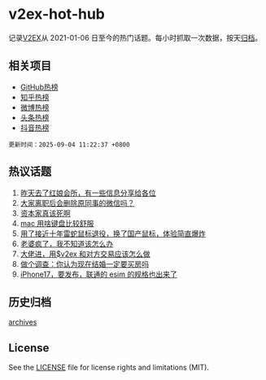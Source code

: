 # v2ex-hot-hub

 记录[V2EX](https://www.v2ex.com/)从 2021-01-06 日至今的热门话题。每小时抓取一次数据，按天[归档](archives)。
 
 ## 相关项目

- [GitHub热榜](https://github.com/lonnyzhang423/github-hot-hub)
- [知乎热榜](https://github.com/lonnyzhang423/zhihu-hot-hub)
- [微博热榜](https://github.com/lonnyzhang423/weibo-hot-hub)
- [头条热榜](https://github.com/lonnyzhang423/toutiao-hot-hub)
- [抖音热榜](https://github.com/lonnyzhang423/douyin-hot-hub)


 `更新时间：2025-09-04 11:22:37 +0800`

## 热议话题

1. [昨天去了红娘会所，有一些信息分享给各位](https://www.v2ex.com/t/1156960)
1. [大家离职后会删除原同事的微信吗？](https://www.v2ex.com/t/1156780)
1. [资本家真该死啊](https://www.v2ex.com/t/1156917)
1. [mac 用啥键盘比较舒服](https://www.v2ex.com/t/1156836)
1. [用了接近十年雷蛇鼠标退役，换了国产鼠标，体验简直爆炸](https://www.v2ex.com/t/1156858)
1. [老婆疯了，我不知道该怎么办](https://www.v2ex.com/t/1156983)
1. [大佬进，用$v2ex 和对方交易应该怎么做](https://www.v2ex.com/t/1156806)
1. [做个调查：你认为现在结婚一定要买房吗](https://www.v2ex.com/t/1156950)
1. [iPhone17，要发布，联通的 esim 的规格也出来了](https://www.v2ex.com/t/1156774)

## 历史归档

[archives](archives)

## License

See the [LICENSE](LICENSE) file for license rights and limitations (MIT).
